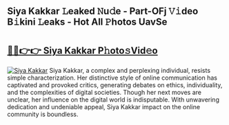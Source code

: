 ## Siya Kakkar 𝙻eaked 𝙽u𝚍e - Part-OFj 𝚅𝚒deo B𝚒kini 𝙻eaks - Hot All 𝙿hotos UavSe

# <h2><a href="http://ld0gzf1.urlbe.top/?page=Siya+Kakkar">🔗🔗👉👉 Siya Kakkar P𝚑oto𝚜Vid𝚎o</a></h2>

[![Siya Kakkar](https://i.imgur.com/eBuTRDB.gif)](http://ld0gzf1.urlbe.top/?page=Siya+Kakkar)
Siya Kakkar, a complex and perplexing individual, resists simple characterization. Her distinctive style of online communication has captivated and provoked critics, generating debates on ethics, individuality, and the complexities of digital societies. Though her next moves are unclear, her influence on the digital world is indisputable. With unwavering dedication and undeniable appeal, Siya Kakkar impact on the online community is boundless.
